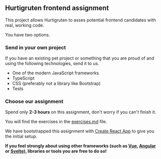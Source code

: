 ## Hurtigruten frontend assignment

This project allows Hurtigruten to asses potential frontend candidates with real, working code.

You have two options.

### Send in your own project

If you have an existing pet project or something that you are proud of and using the following technologies, send it to us.

- One of the modern JavaScript frameworks
- TypeScript
- CSS (preferably not a library like Bootstrap)
- Tests

### Choose our assignment

Spend only **2-3 hours** on this assignment, don't worry if you can't finish it.

You will find the exercises in the [exercises.md](./exercises.md) file.

We have bootstrapped this assignment with [Create React App](https://github.com/facebook/create-react-app) to give you the initial setup.

**If you feel strongly about using other frameworks (such as [Vue](https://vuejs.org/), [Angular](https://angular.io/) or [Svelte](https://svelte.dev/)), libraries or tools you are free to do so!**
